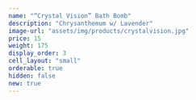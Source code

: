 ```yaml
---
name: "“Crystal Vision” Bath Bomb"
description: "Chrysanthemum w/ Lavender"
image-url: "assets/img/products/crystalvision.jpg"
price: 15
weight: 175
display_order: 3
cell_layout: "small"
orderable: true
hidden: false
new: true
---
```

